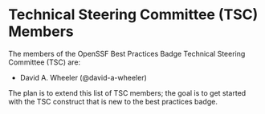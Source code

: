# Technical Steering Committee (TSC) Members

<!-- SPDX-License-Identifier: (MIT OR CC-BY-3.0+) -->

The members of the OpenSSF Best Practices Badge
Technical Steering Committee (TSC) are:

* David A. Wheeler (@david-a-wheeler)

The plan is to extend this list of TSC members; the goal is to
get started with the TSC construct that is new to the best practices badge.
